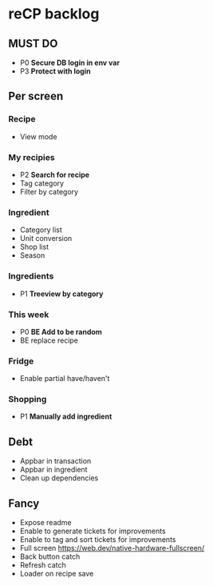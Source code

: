 # reCP backlog

## MUST DO

- P0 **Secure DB login in env var**
- P3 **Protect with login**

## Per screen

### Recipe

- View mode

### My recipies

- P2 **Search for recipe**
- Tag category
- Filter by category

### Ingredient

- Category list
- Unit conversion
- Shop list
- Season

### Ingredients

- P1 **Treeview by category**

### This week

- P0 **BE Add to be random**
- BE replace recipe

### Fridge

- Enable partial have/haven't

### Shopping

- P1 **Manually add ingredient**

## Debt

- Appbar in transaction
- Appbar in ingredient
- Clean up dependencies

## Fancy

- Expose readme
- Enable to generate tickets for improvements
- Enable to tag and sort tickets for improvements
- Full screen https://web.dev/native-hardware-fullscreen/
- Back button catch
- Refresh catch
- Loader on recipe save
